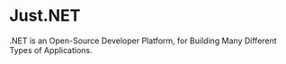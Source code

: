 # Just.NET
.NET is an Open-Source Developer Platform, for Building Many Different Types of Applications.
